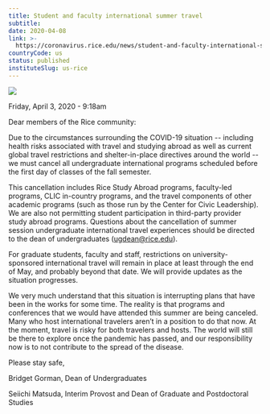 ```yaml
---
title: Student and faculty international summer travel
subtitle: 
date: 2020-04-08
link: >-
  https://coronavirus.rice.edu/news/student-and-faculty-international-summer-travel
countryCode: us
status: published
instituteSlug: us-rice
---
```

![](https://coronavirus.rice.edu/sites/g/files/bxs3591/files/favicon.ico)

Friday, April 3, 2020 - 9:18am

Dear members of the Rice community:

Due to the circumstances surrounding the COVID-19 situation -- including health risks associated with travel and studying abroad as well as current global travel restrictions and shelter-in-place directives around the world -- we must cancel all undergraduate international programs scheduled before the first day of classes of the fall semester.

This cancellation includes Rice Study Abroad programs, faculty-led programs, CLIC in-country programs, and the travel components of other academic programs (such as those run by the Center for Civic Leadership). We are also not permitting student participation in third-party provider study abroad programs. Questions about the cancellation of summer session undergraduate international travel experiences should be directed to the dean of undergraduates (ugdean@rice.edu).

For graduate students, faculty and staff, restrictions on university-sponsored international travel will remain in place at least through the end of May, and probably beyond that date. We will provide updates as the situation progresses.

We very much understand that this situation is interrupting plans that have been in the works for some time. The reality is that programs and conferences that we would have attended this summer are being canceled. Many who host international travelers aren’t in a position to do that now. At the moment, travel is risky for both travelers and hosts. The world will still be there to explore once the pandemic has passed, and our responsibility now is to not contribute to the spread of the disease.



Please stay safe,

Bridget Gorman, Dean of Undergraduates

Seiichi Matsuda, Interim Provost and Dean of Graduate and Postdoctoral Studies